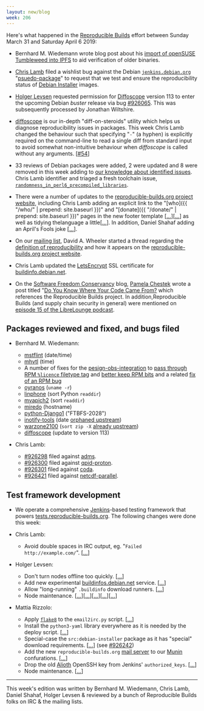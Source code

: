 ```yaml
---
layout: new/blog
week: 206
---
```


Here's what happened in the [Reproducible Builds](https://reproducible-builds.org) effort between Sunday March 31 and Saturday April 6 2019:

* Bernhard M. Wiedemann wrote blog post about his [import of openSUSE Tumbleweed into IPFS](https://lizards.opensuse.org/2019/04/03/experimental-opensuse-mirror-via-ipfs/) to aid verification of older binaries.

* [Chris Lamb](https://chris-lamb.co.uk/) filed a wishlist bug against the Debian [`jenkins.debian.org`](http://bugs.debian.org/jenkins.debian.org) "[psuedo-package](https://www.debian.org/Bugs/pseudo-packages)" to request that we test and ensure the reproducibility status of [Debian Installer](https://www.debian.org/devel/debian-installer/) images.

* [Holger Levsen](http://layer-acht.org/thinking/) requested permission for [Diffoscope](https://diffoscope.org/) version 113 to enter the upcoming Debian *buster* release via bug [#926065](https://bugs.debian.org/926065). This was subsequently processed by Jonathan Wiltshire.

* [diffoscope](https://diffoscope.org/) is our in-depth "diff-on-steroids" utility which helps us diagnose reproducibility issues in packages. This week Chris Lamb changed the behaviour such that specifying "`-`" (a hyphen) is explicitly required on the command-line to read a single diff from standard input to avoid somewhat non-intuitive behaviour when *diffoscope* is called without any arguments.&nbsp;[[#54](https://salsa.debian.org/reproducible-builds/diffoscope/issues/54)]

* 33 reviews of Debian packages were added, 2 were updated and 8 were removed in this week adding to [our knowledge about identified issues](https://tests.reproducible-builds.org/debian/index_issues.html). Chris Lamb identifier and triaged a fresh toolchain issue, [`randomness_in_perl6_precompiled_libraries`](https://salsa.debian.org/reproducible-builds/reproducible-notes/commit/b718ab29).

* There were a number of updates to the [reproducible-builds.org project website](https://reproducible-builds.org), including Chris Lamb adding an explicit link to the "[who]({{ "/who/" | prepend: site.baseurl }})" and "[donate]({{ "/donate/" | prepend: site.baseurl }})" pages in the new footer template [[...](https://salsa.debian.org/reproducible-builds/reproducible-website/commit/2d14946)][[...](https://salsa.debian.org/reproducible-builds/reproducible-website/commit/7a95a81)] as well as tidying thelanguage a little[[...](https://salsa.debian.org/reproducible-builds/reproducible-website/commit/7a222f0)]. In addition, Daniel Shahaf adding an April's Fools joke [[...](https://salsa.debian.org/reproducible-builds/reproducible-website/commit/68f4b00)].

* On our [mailing list](https://lists.reproducible-builds.org/pipermail/rb-general/), David A. Wheeler started a thread regarding the [definition of reproducibility](https://lists.reproducible-builds.org/pipermail/rb-general/2019-April/001523.html) and how it appears on the [reproducible-builds.org project website](https://reproducible-builds.org).

* Chris Lamb updated the [LetsEncrypt](https://letsencrypt.org/) SSL certificate for [buildinfo.debian.net](https://buildinfo.debian.net).

* On the [Software Freedom Conservancy](https://sfconservancy.org/) blog, [Pamela Chestek](https://chesteklegal.com/) wrote a post titled "[Do You Know Where Your Code Came From?](https://sfconservancy.org/blog/2019/apr/04/nosource-nosecurity/) which references the Reproducible Builds project. In addition,Reproducible Builds (and supply chain security in general) were mentioned on [episode 15 of the LibreLounge podcast](https://librelounge.org/episodes/episode-15-at-libre-planet-with-sean-obrien.html).


## Packages reviewed and fixed, and bugs filed

* Bernhard M. Wiedemann:
    * [mstflint](https://github.com/Mellanox/mstflint/pull/57) (date/time)
    * [mhvtl](https://github.com/markh794/mhvtl/pull/39) (time)
    * A number of fixes for the [pesign-obs-integration](https://github.com/openSUSE/pesign-obs-integration) to [pass through RPM `%licence` filetype tag](https://github.com/openSUSE/pesign-obs-integration/pull/13) and [better keep RPM bits](https://github.com/openSUSE/pesign-obs-integration/pull/14) and a related [fix of an RPM bug](https://github.com/rpm-software-management/rpm/pull/656)
    * [oyranos](https://github.com/oyranos-cms/oyranos/pull/52) (`uname -r`)
    * [linphone](https://github.com/BelledonneCommunications/linphone/pull/112) (sort Python `readdir`)
    * [mvapich2](http://mailman.cse.ohio-state.edu/pipermail/mvapich-discuss/2019-April/006837.html) (sort `readdir`)
    * [miredo](http://git.remlab.net/gitweb/?p=miredo.git;a=commitdiff;h=a31ef243d0038bf22bfe5f03b9f377a8819c5da0) (hostname)
    * [python-Django1](https://build.opensuse.org/request/show/690652) ("FTBFS-2028")
    * [inotify-tools](https://build.opensuse.org/request/show/691329) (date [orphaned upstream](https://github.com/rvoicilas/inotify-tools/pull/97))
    * [warzone2100](https://build.opensuse.org/request/show/691438) (`sort zip -X` [already upstream](https://github.com/Warzone2100/warzone2100/pull/98))
    * [diffoscope](https://build.opensuse.org/request/show/691762) (update to version 113)

* Chris Lamb:
    * [#926298](https://bugs.debian.org/926298) filed against [adms](https://tracker.debian.org/pkg/adms).
    * [#926300](https://bugs.debian.org/926300) filed against [qpid-proton](https://tracker.debian.org/pkg/qpid-proton).
    * [#926301](https://bugs.debian.org/926301) filed against [coda](https://tracker.debian.org/pkg/coda).
    * [#926421](https://bugs.debian.org/926421) filed against [netcdf-parallel](https://tracker.debian.org/pkg/netcdf-parallel).


## Test framework development

* We operate a comprehensive [Jenkins](https://jenkins.io/)-based testing framework that powers [tests.reproducible-builds.org](https://tests.reproducible-builds.org). The following changes were done this week:

* Chris Lamb:
    * Avoid double spaces in IRC output, eg. "`Failed  http://example.com/`".&nbsp;[[...](https://salsa.debian.org/qa/jenkins.debian.net/commit/f4b80011)]

* Holger Levsen:
    * Don't turn nodes offline too quickly.&nbsp;[[...](https://salsa.debian.org/qa/jenkins.debian.net/commit/0e33802d)]
    * Add new experimental [buildinfos.debian.net](https://buildinfos.debian.net) service.&nbsp;[[...](https://salsa.debian.org/qa/jenkins.debian.net/commit/4bcef9ec)]
    * Allow "long-running" `.buildinfo` download runners.&nbsp;[[...](https://salsa.debian.org/qa/jenkins.debian.net/commit/3cf2f09d)]
    * Node maintenance.&nbsp;[[...](https://salsa.debian.org/qa/jenkins.debian.net/commit/84e2ca8e)][[...](https://salsa.debian.org/qa/jenkins.debian.net/commit/993c6772)][[...](https://salsa.debian.org/qa/jenkins.debian.net/commit/fc38984b)][[...](https://salsa.debian.org/qa/jenkins.debian.net/commit/0b0ec92b)][[...](https://salsa.debian.org/qa/jenkins.debian.net/commit/81c9cc0b)]

* Mattia Rizzolo:
    * Apply [`flake8`](http://flake8.pycqa.org/en/latest/) to the `email2irc.py` script.&nbsp;[[...](https://salsa.debian.org/qa/jenkins.debian.net/commit/31f0e955)]
    * Install the `python3-yaml` library everywhere as it is needed by the deploy script.&nbsp;[[...](https://salsa.debian.org/qa/jenkins.debian.net/commit/46d33b21)]
    * Special-case the `src:debian-installer` package as it has "special" download requirements.&nbsp;[[...](https://salsa.debian.org/qa/jenkins.debian.net/commit/e3117ca2)] (see [#926242](https://bugs.debian.org/926242))
    * Add the new `reproducible-builds.org` [mail server](https://en.wikipedia.org/wiki/Message_transfer_agent) to our [Munin](http://munin-monitoring.org/) confurations.&nbsp;[[...](https://salsa.debian.org/qa/jenkins.debian.net/commit/9ddd1042)]
    * Drop the old [Alioth](https://en.wikipedia.org/wiki/Alioth_(Debian)) OpenSSH key from Jenkins' `authorized_keys`.&nbsp;[[...](https://salsa.debian.org/qa/jenkins.debian.net/commit/116e7a39)]
    * Node maintenance.&nbsp;[[...](https://salsa.debian.org/qa/jenkins.debian.net/commit/a780e10f)]


---

This week's edition was written by Bernhard M. Wiedemann, Chris Lamb, Daniel Shahaf, Holger Levsen & reviewed by a bunch of Reproducible Builds folks on IRC & the mailing lists.
